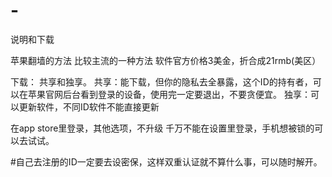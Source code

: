 # -
说明和下载

苹果翻墙的方法
比较主流的一种方法
软件官方价格3美金，折合成21rmb(美区）

下载：
共享和独享。
共享：能下载，但你的隐私去全暴露，这个ID的持有者，可以在苹果官网后台看到登录的设备，使用完一定要退出，不要贪便宜。
独享：可以更新软件，不同ID软件不能直接更新

在app store里登录，其他选项，不升级
千万不能在设置里登录，手机想被锁的可以去试试。

#自己去注册的ID一定要去设密保，这样双重认证就不算什么事，可以随时解开。

